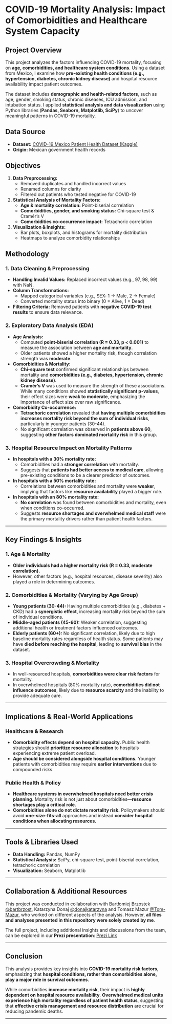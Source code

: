 # **COVID-19 Mortality Analysis: Impact of Comorbidities and Healthcare System Capacity**  

## **Project Overview**  
This project analyzes the factors influencing COVID-19 mortality, focusing on **age, comorbidities, and healthcare system conditions**. Using a dataset from Mexico, I examine how **pre-existing health conditions (e.g., hypertension, diabetes, chronic kidney disease)** and hospital resource availability impact patient outcomes.  

The dataset includes **demographic and health-related factors**, such as age, gender, smoking status, chronic diseases, ICU admission, and intubation status. I applied **statistical analysis and data visualization** using Python libraries (**Pandas, Seaborn, Matplotlib, SciPy**) to uncover meaningful patterns in COVID-19 mortality.  

## **Data Source**  
- **Dataset:** [COVID-19 Mexico Patient Health Dataset (Kaggle)](https://www.kaggle.com/datasets/riteshahlawat/covid19-mexico-patient-health-dataset)  
- **Origin:** Mexican government health records  

## **Objectives**  
1. **Data Preprocessing:**  
   - Removed duplicates and handled incorrect values  
   - Renamed columns for clarity  
   - Filtered out patients who tested negative for COVID-19  
2. **Statistical Analysis of Mortality Factors:**  
   - **Age & mortality correlation:** Point-biserial correlation  
   - **Comorbidities, gender, and smoking status:** Chi-square test & Cramér’s V  
   - **Comorbidities co-occurrence impact:** Tetrachoric correlation  
3. **Visualization & Insights:**  
   - Bar plots, boxplots, and histograms for mortality distribution  
   - Heatmaps to analyze comorbidity relationships  

## **Methodology**  
### **1. Data Cleaning & Preprocessing**  
- **Handling Invalid Values:** Replaced incorrect values (e.g., 97, 98, 99) with NaN.  
- **Column Transformations:**  
  - Mapped categorical variables (e.g., SEX: 1 → Male, 2 → Female)  
  - Converted mortality status into binary (0 = Alive, 1 = Dead)  
- **Filtering Criteria:** Removed patients with **negative COVID-19 test results** to ensure data relevance.  

### **2. Exploratory Data Analysis (EDA)**  
- **Age Analysis:**  
  - Computed **point-biserial correlation (R = 0.33, p < 0.001)** to measure the association between **age and mortality**.  
  - Older patients showed a higher mortality risk, though correlation strength was **moderate**.  
- **Comorbidities & Mortality:**  
  - **Chi-square test** confirmed significant relationships between mortality and **comorbidities (e.g., diabetes, hypertension, chronic kidney disease)**.  
  - **Cramér’s V** was used to measure the strength of these associations. While many conditions showed **statistically significant p-values**, their effect sizes were **weak to moderate**, emphasizing the importance of effect size over raw significance.  
- **Comorbidity Co-occurrence:**  
  - **Tetrachoric correlation** revealed that **having multiple comorbidities increases mortality risk beyond the sum of individual risks**, particularly in younger patients (30-44).  
  - No significant correlation was observed in **patients above 60**, suggesting **other factors dominated mortality risk** in this group.  

### **3. Hospital Resource Impact on Mortality Patterns**  
- **In hospitals with a 30% mortality rate:**  
  - Comorbidities had a **stronger correlation** with mortality.  
  - Suggests that **patients had better access to medical care**, allowing pre-existing conditions to be a clearer predictor of outcomes.  
- **In hospitals with a 50% mortality rate:**  
  - Correlations between comorbidities and mortality were **weaker**, implying that factors like **resource availability** played a bigger role.  
- **In hospitals with an 80% mortality rate:**  
  - **No correlation** was found between comorbidities and mortality, even when conditions co-occurred.  
  - Suggests **resource shortages and overwhelmed medical staff** were the primary mortality drivers rather than patient health factors.  

---

## **Key Findings & Insights**  

### **1. Age & Mortality**  
- **Older individuals had a higher mortality risk (R = 0.33, moderate correlation).**  
- However, other factors (e.g., hospital resources, disease severity) also played a role in determining outcomes.  

### **2. Comorbidities & Mortality (Varying by Age Group)**  
- **Young patients (30-44):** Having multiple comorbidities (e.g., diabetes + CKD) had a **synergistic effect**, increasing mortality risk beyond the sum of individual conditions.  
- **Middle-aged patients (45-60):** Weaker correlation, suggesting additional health or treatment factors influenced outcomes.  
- **Elderly patients (60+):** No significant correlation, likely due to high baseline mortality rates regardless of health status. Some patients may have **died before reaching the hospital**, leading to **survival bias** in the dataset.  

### **3. Hospital Overcrowding & Mortality**  
- In well-resourced hospitals, **comorbidities were clear risk factors** for mortality.  
- In overwhelmed hospitals (80% mortality rate), **comorbidities did not influence outcomes**, likely due to **resource scarcity** and the inability to provide adequate care.  

---

## **Implications & Real-World Applications**  

### **Healthcare & Research**  
- **Comorbidity effects depend on hospital capacity.** Public health strategies should **prioritize resource allocation** to hospitals experiencing extreme patient overload.  
- **Age should be considered alongside hospital conditions.** Younger patients with comorbidities may require **earlier interventions** due to compounded risks.  

### **Public Health & Policy**  
- **Healthcare systems in overwhelmed hospitals need better crisis planning.** Mortality risk is not just about comorbidities—**resource shortages play a critical role**.  
- **Comorbidities alone do not dictate mortality risk.** Policymakers should avoid **one-size-fits-all** approaches and instead **consider hospital conditions when allocating resources.**  

---

## **Tools & Libraries Used**  
- **Data Handling:** Pandas, NumPy  
- **Statistical Analysis:** SciPy, chi-square test, point-biserial correlation, tetrachoric correlation  
- **Visualization:** Seaborn, Matplotlib  

---

## **Collaboration & Additional Resources**  
This project was conducted in collaboration with Bartłomiej Brzostek [@bartbrzost](https://github.com/bartbrzost), Katarzyna Donaj [@donajkatarzyna](https://github.com/donajkatarzyna) and Tomasz Mazur [@Tom-Mazur](https://github.com/Tom-Mazur), who worked on different aspects of the analysis. However, **all files and analyses presented in this repository were solely created by me**.

The full project, including additional insights and discussions from the team, can be explored in our **Prezi presentation**: [Prezi Link](https://prezi.com/view/TObuunzj42D090Gz6ovn/)

---

## **Conclusion**  
This analysis provides key insights into **COVID-19 mortality risk factors**, emphasizing that **hospital conditions, rather than comorbidities alone, play a major role in survival outcomes**.  

While comorbidities **increase mortality risk**, their impact is **highly dependent on hospital resource availability**. **Overwhelmed medical units experience high mortality regardless of patient health status**, suggesting that **effective crisis management and resource distribution** are crucial for reducing pandemic deaths.  

---

